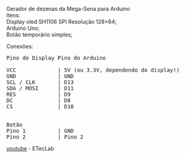 Gerador de dezenas da Mega-Sena para Arduino<br/>
Itens:<br/>
Display oled SH1106 SPI Resolução 128×64;<br/>
Arduino Uno;<br/>
Botão temporário simples;<br/>

Conexões:<br/>
<pre>
Pino do Display	Pino do Arduino<br/>
VCC	            | 5V (ou 3.3V, dependendo do display!)
GND	            | GND
SCL / CLK	    | D13
SDA / MOSI	    | D11
RES	            | D9
DC	            | D8
CS	            | D10 
<br/>
Botão
Pino 1          | GND
Pino 2          | Pino 2</pre>

[youtube](https://www.youtube.com/@ETecLab) - ETecLab
